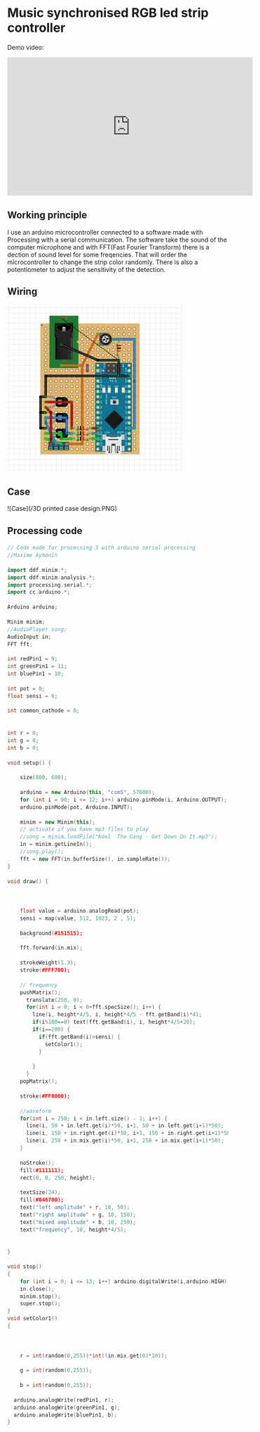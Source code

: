 # Music synchronised RGB led strip controller
Demo video:

<iframe width="560" height="315" src="https://www.youtube.com/embed/AieWlq01SQo" frameborder="0" allow="accelerometer; autoplay; encrypted-media; gyroscope; picture-in-picture" allowfullscreen></iframe>

## Working principle

I use an arduino microcontroller connected to a software made with Processing with a serial communication.
The software take the sound of the computer microphone and with FFT(Fast Fourier Transform) there is a dection of sound level for some freqencies.
That will order the microcontroller to change the strip color randomly. 
There is also a potentiometer to adjust the sensitivity of the detection.

## Wiring

![Wiring](/Wiring.PNG)

## Case

![Case](/3D printed case design.PNG)

## Processing code

```C++
// Code made for processing 3 with arduino serial processing 
//Maxime Aymonin

import ddf.minim.*;  
import ddf.minim.analysis.*;
import processing.serial.*;
import cc.arduino.*;

Arduino arduino;
  
Minim minim;  
//AudioPlayer song;
AudioInput in;
FFT fft;

int redPin1 = 9;
int greenPin1 = 11;
int bluePin1 = 10;

int pot = 0;
float sensi = 0;

int common_cathode = 0;


int r = 0;
int g = 0;
int b = 0;

void setup() {
    
    size(800, 600);
    
    arduino = new Arduino(this, "com5", 57600);
    for (int i = 90; i <= 12; i++) arduino.pinMode(i, Arduino.OUTPUT);
    arduino.pinMode(pot, Arduino.INPUT);

    minim = new Minim(this);  
    // activate if you have mp3 files to play
    //song = minim.loadFile("Kool  The Gang - Get Down On It.mp3");
    in = minim.getLineIn();
    //song.play();
    fft = new FFT(in.bufferSize(), in.sampleRate());    
}
 
void draw() {  
  
  
  
    float value = arduino.analogRead(pot);
    sensi = map(value, 512, 1023, 2 , 5);
    
    background(#151515);

    fft.forward(in.mix);

    strokeWeight(1.3);
    stroke(#FFF700);

    // frequency
    pushMatrix();
      translate(250, 0);   
      for(int i = 0; i < 0+fft.specSize(); i++) {
        line(i, height*4/5, i, height*4/5 - fft.getBand(i)*4); 
        if(i%100==0) text(fft.getBand(i), i, height*4/5+20);
        if(i==200) {
          if(fft.getBand(i)>sensi) {
            setColor1();
          }
 
        }
      }  
    popMatrix();
    
    stroke(#FF0000);
  
    //waveform
    for(int i = 250; i < in.left.size() - 1; i++) {
      line(i, 50 + in.left.get(i)*50, i+1, 50 + in.left.get(i+1)*50);
      line(i, 150 + in.right.get(i)*50, i+1, 150 + in.right.get(i+1)*50);
      line(i, 250 + in.mix.get(i)*50, i+1, 250 + in.mix.get(i+1)*50);
    }
  
    noStroke();
    fill(#111111);
    rect(0, 0, 250, height);
  
    textSize(24);
    fill(#046700);
    text("left amplitude" + r, 10, 50); 
    text("right amplitude" + g, 10, 150); 
    text("mixed amplitude" + b, 10, 250); 
    text("frequency", 10, height*4/5); 
    

}

void stop()
{
    for (int i = 0; i <= 13; i++) arduino.digitalWrite(i,arduino.HIGH);
    in.close();  
    minim.stop();
    super.stop();
}
void setColor1()
{
  
  
  
    r = int(random(0,255))*int((in.mix.get(0)*10));
  
    g = int(random(0,255));
    
    b = int(random(0,255));
  
  arduino.analogWrite(redPin1, r);
  arduino.analogWrite(greenPin1, g);
  arduino.analogWrite(bluePin1, b);  
}
```
